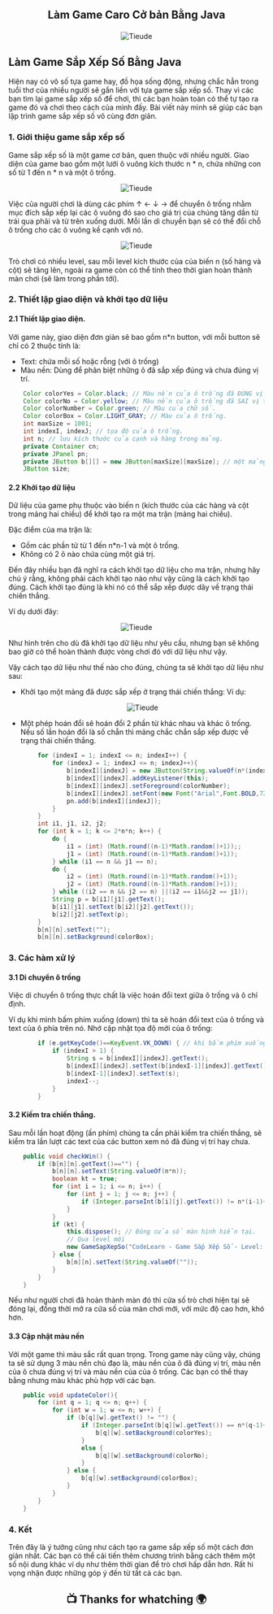 ## <p align="center"> Làm Game Caro Cở bản Bằng Java </p>
<p align="center"> <img src="https://github.com/zukahai/HaiZuka/blob/master/Images/Number-Puzzle/11.png" alt="Tieude" /> </p>

## Làm Game Sắp Xếp Số Bằng Java

Hiện nay có vô số tựa game hay, đồ họa sống động, nhưng chắc hẳn trong tuổi thơ của nhiều người sẽ gắn liền với tựa game sắp xếp số. Thay vì các bạn tìm lại game sắp xếp số để chơi, thì các bạn hoàn toàn có thể tự tạo ra game đó và chơi theo cách của mình đấy. Bài viết này mình sẽ giúp các bạn lập trình game sắp xếp số vô cùng đơn giản.

### 1. Giới thiệu game sắp xếp số

Game sắp xếp số là một game cơ bản, quen thuộc với nhiều người. Giao diện của game bao gồm một lưới ô vuông kích thước n * n, chứa những con số từ 1 đến n * n và một ô trống.

<p align="center"> <img src="https://github.com/zukahai/HaiZuka/blob/master/Images/Number-Puzzle/2.png" alt="Tieude" /> </p>

Việc của người chơi là dùng các phím ↑ ← ↓ → để chuyển ô trống nhằm mục đích sắp xếp lại các ô vuông đó sao cho giá trị của chúng tăng dần từ trái qua phải và từ trên xuống dưới. Mỗi lần di chuyển bạn sẽ có thể đổi chỗ ô trống cho các ô vuông kề cạnh với nó.

<p align="center"> <img src="https://github.com/zukahai/HaiZuka/blob/master/Images/Number-Puzzle/3.png" alt="Tieude" /> </p>

Trò chơi có nhiều level, sau mỗi level kích thước của của biến n (số hàng và cột) sẽ tăng lên, ngoài ra game còn có thể tính theo thời gian hoàn thành màn chơi (sẽ làm trong phần tới).

### 2. Thiết lập giao diện và khởi tạo dữ liệu

#### 2.1 Thiết lập giao diện.

Với game này, giao diện đơn giản sẽ bao gồm n*n button, với mỗi button sẽ chỉ có 2 thuộc tính là:

- Text: chứa mỗi số hoặc rỗng (với ô trống)
- Màu nền: Dùng để phân biệt những ô đã sắp xếp đúng và chưa đúng vị trí.

```Java
	Color colorYes = Color.black; // Màu nền của ô trống đã ĐÚNG vị trí.
	Color colorNo = Color.yellow; // Màu nền của ô trống đã SAI vị trí.
	Color colorNumber = Color.green; // Màu của chữ số.
	Color colorBox = Color.LIGHT_GRAY; // Màu của ô trống.
	int maxSize = 1001;
	int indexI, indexJ; // tọa độ của ô trống.
	int n; // lưu kích thước của cạnh và hàng trong mảng.
	private Container cn;
	private JPanel pn; 
	private JButton b[][] = new JButton[maxSize][maxSize]; // một mảng hai chiều là các button.
	JButton size;
```

#### 2.2 Khởi tạo dữ liệu

Dữ liệu của game phụ thuộc vào biến n (kích thước của các hàng và cột trong mảng hai chiều) để khởi tạo ra một ma trận (mảng hai chiều).

Đặc điểm của ma trận là:

- Gồm các phần tử từ 1 đến n*n-1 và một ô trống.
- Không có 2 ô nào chứa cùng một giá trị.


Đến đây nhiều bạn đã nghĩ ra cách khởi tạo dữ liệu cho ma trận, nhưng hãy chú ý rằng, không phải cách khởi tạo nào như vậy cũng là cách khởi tạo đúng. Cách khởi tạo đúng là khi nó có thể sắp xếp được dãy về trạng thái chiến thắng.

Ví dụ dưới đây:

<p align="center"> <img src="https://github.com/zukahai/HaiZuka/blob/master/Images/Number-Puzzle/4.png" alt="Tieude" /> </p>

Như hình trên cho dù đã khởi tạo dữ liệu như yêu cầu, nhưng bạn sẽ không bao giờ có thể hoàn thành được vòng chơi đó với dữ liệu như vậy.

Vậy cách tạo dữ liệu như thế nào cho đúng, chúng ta sẽ khởi tạo dữ liệu như sau:

- Khởi tạo một mảng đã được sắp xếp ở trạng thái chiến thắng:
  Ví dụ:
  
  <p align="center"> <img src="https://github.com/zukahai/HaiZuka/blob/master/Images/Number-Puzzle/5.png" alt="Tieude" /> </p>
  
- Một phép hoán đổi sẽ hoán đổi 2 phần từ khác nhau và khác ô trống. Nếu số lần hoán đổi là số chẵn thì mảng chắc chắn sắp xếp được về trạng thái chiến thắng.

```Java
		for (indexI = 1; indexI <= n; indexI++) {
			for (indexJ = 1; indexJ <= n; indexJ++){
				b[indexI][indexJ] = new JButton(String.valueOf(n*(indexI-1)+indexJ));
				b[indexI][indexJ].addKeyListener(this);
				b[indexI][indexJ].setForeground(colorNumber);
				b[indexI][indexJ].setFont(new Font("Arial",Font.BOLD,72));
				pn.add(b[indexI][indexJ]);
			}
		}
		int i1, j1, i2, j2;
		for (int k = 1; k <= 2*n*n; k++) {
			do {
				i1 = (int) (Math.round((n-1)*Math.random()+1));;
				j1 = (int) (Math.round((n-1)*Math.random()+1));
			} while (i1 == n && j1 == n);
			do {
				i2 = (int) (Math.round((n-1)*Math.random()+1));
				j2 = (int) (Math.round((n-1)*Math.random()+1));
			} while ((i2 == n && j2 == n) ||(i2 == i1&&j2 == j1));
			String p = b[i1][j1].getText();
			b[i1][j1].setText(b[i2][j2].getText());
			b[i2][j2].setText(p);
		}
		b[n][n].setText("");
		b[n][n].setBackground(colorBox);
```
  
### 3. Các hàm xử lý

#### 3.1 Di chuyển ô trống

Việc di chuyển ô trống thực chất là việc hoán đổi text giữa ô trống và ô chỉ định.

Ví dụ khi mình bấm phím xuống (down) thì ta sẽ hoán đổi text của ô trống và text của ô phía trên nó. Nhớ cập nhật tọa độ mới của ô trống:

```Java
		if (e.getKeyCode()==KeyEvent.VK_DOWN) { // khi bấm phím xuống: Hoán đổi vị trị của ôn trống với ô phím trên nó.
			if (indexI > 1) {
				String s = b[indexI][indexJ].getText();
				b[indexI][indexJ].setText(b[indexI-1][indexJ].getText());
				b[indexI-1][indexJ].setText(s);
				indexI--;
			}
		}
```

#### 3.2 Kiếm tra chiến thắng.

Sau mỗi lần hoạt động (ấn phím) chúng ta cần phải kiểm tra chiến thắng, sẽ kiểm tra lần lượt các text của các button xem nó đã đúng vị trí hay chưa.

```Java
	public void checkWin() {
		if (b[n][n].getText()=="") {
			b[n][n].setText(String.valueOf(n*n));
			boolean kt = true;
			for (int i = 1; i <= n; i++) {
				for (int j = 1; j <= n; j++) {
					if (Integer.parseInt(b[i][j].getText()) != n*(i-1)+j) kt = false;					
				}
			}
			if (kt) {
				this.dispose(); // Đóng cửa số màn hình hiển tại.
				// Qua level mới
				new GameSapXepSo("CodeLearn - Game Sắp Xếp Số - Level: "+String.valueOf(Integer.parseInt(size.getText())-1),String.valueOf(Integer.parseInt(size.getText())+1));
			} else {
				b[n][n].setText(String.valueOf(""));
			}
		}
	}
```

Nếu như người chơi đã hoàn thành màn đó thì cửa số trò chơi hiện tại sẽ đóng lại, đồng thời mở ra cửa số của màn chơi mới, với mức độ cao hơn, khó hơn.

#### 3.3 Cập nhật màu nền

Với một game thì màu sắc rất quan trọng. Trong game này cũng vậy, chúng ta sẽ sử dụng 3 màu nền chủ đạo là, màu nền của ô đã đúng vị trí, màu nền của ô chưa đúng vị trí và màu nền của của ô trống. Các bạn có thể thay bằng nhưng màu khác phù hợp với các bạn.

```Java
	public void updateColor(){
		for (int q = 1; q <= n; q++) {
			for (int w = 1; w <= n; w++) {
				if (b[q][w].getText() != "") {
					if (Integer.parseInt(b[q][w].getText()) == n*(q-1)+w) {
						b[q][w].setBackground(colorYes);
					}
					else {
						b[q][w].setBackground(colorNo);
					}
				} else {
					b[q][w].setBackground(colorBox);
				}
			}	
		}
	}
```

### 4. Kết

Trên đây là ý tưởng cũng như cách tạo ra game sắp xếp số một cách đơn giản nhất. Các bạn có thể cải tiến thêm chương trình bằng cách thêm một số nội dung khác ví dụ như thêm thời gian để trò chơi hấp dẫn hơn. Rất hi vọng nhận được những góp ý đến từ tất cả các bạn.



## <p align="center">  :tv: Thanks for whatching :earth_africa: </p>
